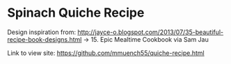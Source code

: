 # Spinach Quiche Recipe
Design inspiration from: http://jayce-o.blogspot.com/2013/07/35-beautiful-recipe-book-designs.html → 15. Epic Mealtime Cookbook via Sam Jau

Link to view site: https://github.com/mmuench55/quiche-recipe.html
